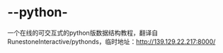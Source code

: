 # --python-
一个在线的可交互式的python版数据结构教程，翻译自RunestoneInteractive/pythonds，临时地址：http://139.129.22.217:8000/
